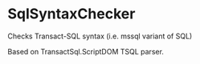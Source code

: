 # SqlSyntaxChecker

Checks Transact-SQL syntax (i.e. mssql variant of SQL)

Based on TransactSql.ScriptDOM TSQL parser.
